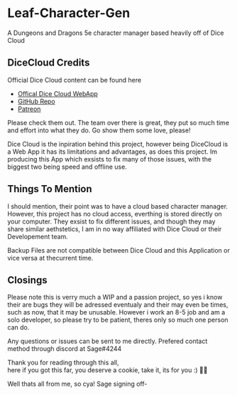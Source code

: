 # Leaf-Character-Gen
A Dungeons and Dragons 5e character manager based heavily off of Dice Cloud  

## DiceCloud Credits
Official Dice Cloud content can be found here
* [Offical Dice Cloud WebApp](https://dicecloud.com)  
* [GitHub Repo](https://github.com/ThaumRystra/DiceCloud)  
* [Patreon](https://www.patreon.com/posts/53791769)  
  
Please check them out. The team over there is great, they put so much time and effort into what they do. Go show them some love, please!  

Dice Cloud is the inpiration behind this project, however being DiceCloud is a Web App it has its limitations and advantages, as does this project. Im producing this App which exsists to fix many of those issues, with the biggest two being speed and offline use.  

## Things To Mention
I should mention, their point was to have a cloud based character manager. However, this project has no cloud access, everthing is stored directly on your computer. They exsist to fix different issues, and though they may share similar aethstetics, I am in no way affiliated with Dice Cloud or their Developement team.  

Backup Files are not compatible between Dice Cloud and this Application or vice versa at thecurrent time.  

## Closings
Please note this is verry much a WIP and a passion project, so yes i know their are bugs they will be adressed eventualy and their may even be times, such as now, that it may be unusable. However i work an 8-5 job and am a solo developer, so please try to be patient, theres only so much one person can do.  

Any questions or issues can be sent to me directly. Prefered contact method through discord at Sage#4244  

Thank you for reading through this all,  
here if you got this far, you deserve a cookie, take it, its for you :) 🍪🥛  

Well thats all from me, so cya! Sage signing off-
